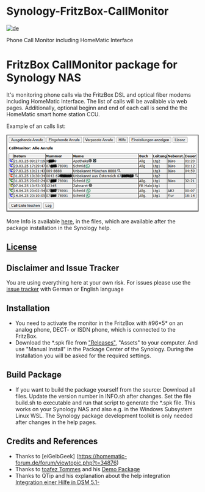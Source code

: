 # Synology-FritzBox-CallMonitor
[![de](https://flagcdn.com/w20/de.png)](https://github.com/schmidhorst/synology-FritzBox-CallMonitor/tree/main)

Phone Call Monitor including HomeMatic Interface
# FritzBox CallMonitor package for Synology NAS
It's monitoring phone calls via the FritzBox DSL and optical fiber modems including HomeMatic Interface.
The list of calls will be available via web pages.
Additionally, optional beginn and end of each call is send the the HomeMatic smart home station CCU. 

Example of an calls list:

![user view](https://github.com/schmidhorst/synology-FritzBox-CallMonitor/blob/main/ScreenshotAnrufListe.png?raw=true)  

More Info is available [here](https://html-preview.github.io/?url=https://github.com/schmidhorst/synology-FritzBox-CallMonitor/blob/main/package/ui/help/enu/index.html), in the files, which are available after the package installation in the Synology help.

## [License](https://htmlpreview.github.io/?https://github.com/schmidhorst/synology-callmonitor/blob/main/package/ui/licence_enu.html)

## Disclaimer and Issue Tracker
You are using everything here at your own risk.
For issues please use the [issue tracker](https://github.com/schmidhorst/synology-callmonitor/issues) with German or English language

## Installation
* You need to activate the monitor in the FritzBox with #96\*5\* on an analog phone, DECT- or ISDN phone, which is connected to the FritzBox.
* Download the *.spk file from ["Releases"](https://github.com/schmidhorst/synology-FritzBox-CallMonitor/releases/), "Assets" to your computer. And use "Manual Install" in the Package Center of the Synology. During the Installation you will be asked for the required settings.

## Build Package
* If you want to build the package yourself from the source: Download all files. Update the version number in INFO.sh after changes. Set the file build.sh to executable and run that script to generate the *.spk file. This works on your Synology NAS and also e.g. in the Windows Subsystem Linux WSL. The Synology package development toolkit is only needed after changes in the help pages.


## Credits and References
- Thanks to [eiGelbGeek] (https://homematic-forum.de/forum/viewtopic.php?t=34876)
- Thanks to [toafez Tommes](https://github.com/toafez) and his [Demo Package](https://github.com/toafez/DSM7DemoSPK)
- Thanks to QTip and his explanation about the help integration [Integration einer Hilfe in DSM 5.1-](https://www.synology-wiki.de/index.php/Integration_einer_Hilfe_in_DSM_5.1-)

